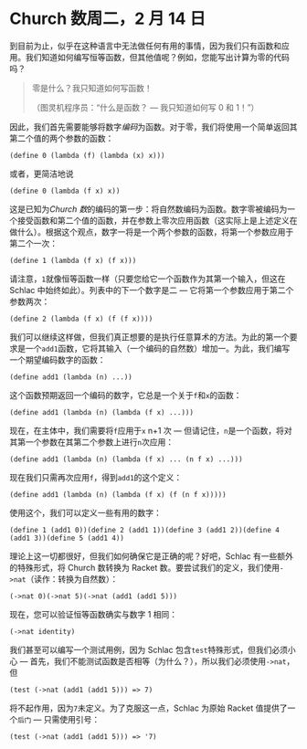 # Church 数周二，2 月 14 日

到目前为止，似乎在这种语言中无法做任何有用的事情，因为我们只有函数和应用。我们知道如何编写恒等函数，但其他值呢？例如，您能写出计算为零的代码吗？

> 零是什么？我只知道如何写函数！
> 
> （图灵机程序员：“什么是函数？ — 我只知道如何写 0 和 1！”）

因此，我们首先需要能够将数字*编码*为函数。对于零，我们将使用一个简单返回其第二个值的两个参数的函数：

```
(define 0 (lambda (f) (lambda (x) x)))
```

或者，更简洁地说

```
(define 0 (lambda (f x) x))
```

这是已知为*Church 数*的编码的第一步：将自然数编码为函数。数字零被编码为一个接受函数和第二个值的函数，并在参数上零次应用函数（这实际上是上述定义在做什么）。根据这个观点，数字一将是一个两个参数的函数，将第一个参数应用于第二个一次：

```
(define 1 (lambda (f x) (f x)))
```

请注意，`1`就像恒等函数一样（只要您给它一个函数作为其第一个输入，但这在 Schlac 中始终如此）。列表中的下一个数字是二 — 它将第一个参数应用于第二个参数两次：

```
(define 2 (lambda (f x) (f (f x))))
```

我们可以继续这样做，但我们真正想要的是执行任意算术的方法。为此的第一个要求是一个`add1`函数，它将其输入（一个编码的自然数）增加一。为此，我们编写一个期望编码数字的函数：

```
(define add1 (lambda (n) ...))
```

这个函数预期返回一个编码的数字，它总是一个关于`f`和`x`的函数：

```
(define add1 (lambda (n) (lambda (f x) ...)))
```

现在，在主体中，我们需要将`f`应用于`x` n+1 次 — 但请记住，`n`是一个函数，将对其第一个参数在其第二个参数上进行`n`次应用：

```
(define add1 (lambda (n) (lambda (f x) ... (n f x) ...)))
```

现在我们只需再次应用`f`，得到`add1`的这个定义：

```
(define add1 (lambda (n) (lambda (f x) (f (n f x)))))
```

使用这个，我们可以定义一些有用的数字：

```
(define 1 (add1 0))(define 2 (add1 1))(define 3 (add1 2))(define 4 (add1 3))(define 5 (add1 4))
```

理论上这一切都很好，但我们如何确保它是正确的呢？好吧，Schlac 有一些额外的特殊形式，将 Church 数转换为 Racket 数。要尝试我们的定义，我们使用`->nat`（读作：转换为自然数）：

```
(->nat 0)(->nat 5)(->nat (add1 (add1 5)))
```

现在，您可以验证恒等函数确实与数字 1 相同：

```
(->nat identity)
```

我们甚至可以编写一个测试用例，因为 Schlac 包含`test`特殊形式，但我们必须小心 — 首先，我们不能测试函数是否相等（为什么？），所以我们必须使用`->nat`，但

```
(test (->nat (add1 (add1 5))) => 7)
```

将不起作用，因为`7`未定义。为了克服这一点，Schlac 为原始 Racket 值提供了一个`后门` — 只需使用引号：

```
(test (->nat (add1 (add1 5))) => '7)
```
